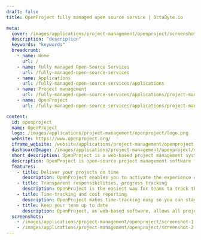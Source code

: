 ```yaml
---
draft: false
title: OpenProject fully managed open source service | OctaByte.io

meta:
  cover: /images/applications/project-management/openproject/screenshot-1.jpg
  description: "description"
  keywords: "keywords"
  breadcrumb:
    - name: Home
      url: /
    - name: Fully managed Open-Source Services
      url: /fully-managed-open-source-services
    - name: Applications
      url: /fully-managed-open-source-services/applications
    - name: Project management
      url: /fully-managed-open-source-services/applications/project-management
    - name: OpenProject
      url: /fully-managed-open-source-services/applications/project-management/openproject

content:
  id: openproject
  name: OpenProject
  logo: /images/applications/project-management/openproject/logo.png
  website: https://www.openproject.org/
  iframe_website: /website/applications/project-management/openproject
  dashboardImage: /images/applications/project-management/openproject/screenshot-1.jpg
  short_description: OpenProject is a web-based project management system for location-independent team collaboration.
  description: OpenProject is open-source project management software for efficient classic, agile or hybrid project management in a secure environment. It can be installed on-premises in your own infrastructure, so you have full control and 100% data ownership. You know where your data is stored and what happens to it, without external influence.
  features:
    - title: Deliver your projects on time
      description: OpenProject enables you to activate the experience of your entire team to collaboratively create and visualize your project plan; define your project objectives and break it down into smaller deliverables; analyze required activities and create a detailed plan that shows how and when the project will provide the deliverables defined in the project scope.
    - title: Transparent responsibilities, progress tracking
      description: OpenProject is the easiest way for teams to track their work and achieve results. You can organize and prioritize your own tasks and assign tasks to team members, and see all tasks and communication in one place. Everyone is up to date about the progress and next steps.
    - title: Time-tracking and cost reporting
      description: OpenProject makes time-tracking easy so you can stay on top of project budgets and time and costs spent. You can create custom reports for accurate, current insight into project performance and allocated resources; plan the cost for each project phase, and see at a glance how much of the allocated budget has been spent.
    - title: Keep your team up to date
      description: OpenProject, as web-based software, allows all project team members to access all information at any time, and collaborate and communicate to make sure all activities are recorded in the system.
  screenshots:
    - /images/applications/project-management/openproject/screenshot-1.jpg
    - /images/applications/project-management/openproject/screenshot-2.jpg
---
```

